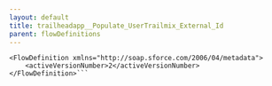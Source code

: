 ```yaml
---
layout: default
title: trailheadapp__Populate_UserTrailmix_External_Id
parent: flowDefinitions
---
```


```<?xml version="1.0" encoding="UTF-8"?>
<FlowDefinition xmlns="http://soap.sforce.com/2006/04/metadata">
    <activeVersionNumber>2</activeVersionNumber>
</FlowDefinition>```

